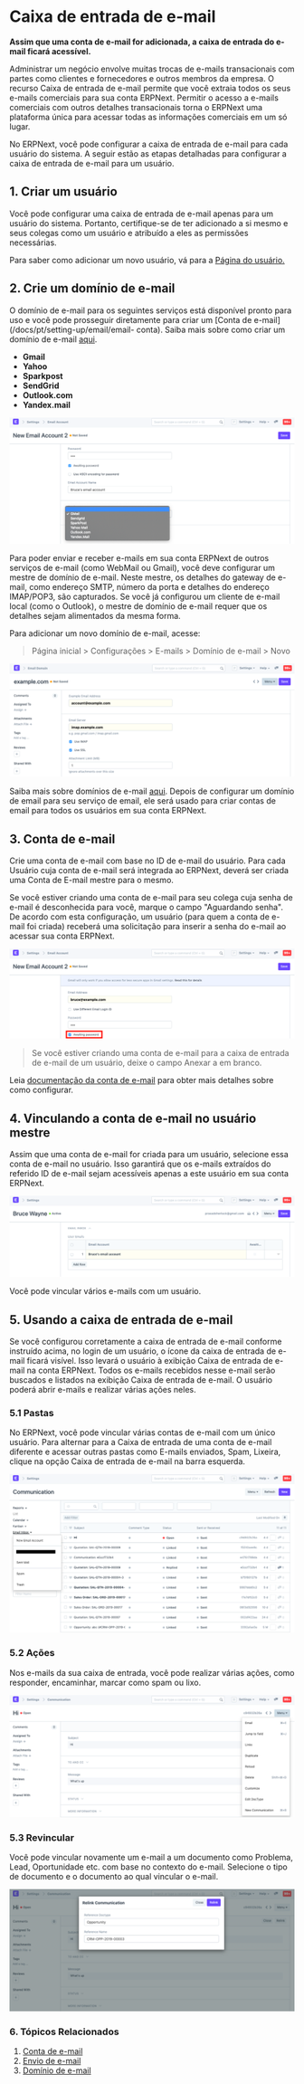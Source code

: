 # Caixa de entrada de e-mail


**Assim que uma conta de e-mail for adicionada, a caixa de entrada do e-mail ficará acessível.**


Administrar um negócio envolve muitas trocas de e-mails transacionais com partes como clientes e fornecedores e outros membros da empresa. O recurso Caixa de entrada de e-mail permite que você extraia todos os seus e-mails comerciais para sua conta ERPNext. Permitir o acesso a e-mails comerciais com outros detalhes transacionais torna o ERPNext uma plataforma única para acessar todas as informações comerciais em um só lugar.


No ERPNext, você pode configurar a caixa de entrada de e-mail para cada usuário do sistema. A seguir estão as etapas detalhadas para configurar a caixa de entrada de e-mail para um usuário.


## 1. Criar um usuário


Você pode configurar uma caixa de entrada de e-mail apenas para um usuário do sistema. Portanto, certifique-se de ter adicionado a si mesmo e seus colegas como um usuário e atribuído a eles as permissões necessárias.


Para saber como adicionar um novo usuário, vá para a [Página do usuário.](/docs/pt/setting-up/users-and-permissions/adding-users)


## 2. Crie um domínio de e-mail


O domínio de e-mail para os seguintes serviços está disponível pronto para uso e você pode prosseguir diretamente para criar um [Conta de e-mail](/docs/pt/setting-up/email/email- conta). Saiba mais sobre como criar um domínio de e-mail [aqui](/docs/pt/setting-up/email/email-domain).


* **Gmail**
* **Yahoo**
* **Sparkpost**
* **SendGrid**
* **Outlook.com**
* **Yandex.mail**


![Serviço de e-mail](/files/email-service.png)


Para poder enviar e receber e-mails em sua conta ERPNext de outros serviços de e-mail (como WebMail ou Gmail), você deve configurar um mestre de domínio de e-mail. Neste mestre, os detalhes do gateway de e-mail, como endereço SMTP, número da porta e detalhes do endereço IMAP/POP3, são capturados. Se você já configurou um cliente de e-mail local (como o Outlook), o mestre de domínio de e-mail requer que os detalhes sejam alimentados da mesma forma.


Para adicionar um novo domínio de e-mail, acesse:



> 
> Página inicial > Configurações > E-mails > Domínio de e-mail > Novo
> 
> 
> 


![Email Domain](/files/email-domain.png)


Saiba mais sobre domínios de e-mail [aqui](/docs/pt/setting-up/email/email-domain). Depois de configurar um domínio de email para seu serviço de email, ele será usado para criar contas de email para todos os usuários em sua conta ERPNext.


## 3. Conta de e-mail


Crie uma conta de e-mail com base no ID de e-mail do usuário. Para cada Usuário cuja conta de e-mail será integrada ao ERPNext, deverá ser criada uma Conta de E-mail mestre para o mesmo.


Se você estiver criando uma conta de e-mail para seu colega cuja senha de e-mail é desconhecida para você, marque o campo "Aguardando senha". De acordo com esta configuração, um usuário (para quem a conta de e-mail foi criada) receberá uma solicitação para inserir a senha do e-mail ao acessar sua conta ERPNext.


![Email Password](/files/email-password.png)



> 
> Se você estiver criando uma conta de e-mail para a caixa de entrada de e-mail de um usuário, deixe o campo Anexar a em branco.
> 
> 
> 


Leia [documentação da conta de e-mail](/docs/pt/setting-up/email/email-account) para obter mais detalhes sobre como configurar.


## 4. Vinculando a conta de e-mail no usuário mestre


Assim que uma conta de e-mail for criada para um usuário, selecione essa conta de e-mail no usuário. Isso garantirá que os e-mails extraídos do referido ID de e-mail sejam acessíveis apenas a este usuário em sua conta ERPNext.


![Email User Link](/files/email-user-link.png)


Você pode vincular vários e-mails com um usuário.


## 5. Usando a caixa de entrada de e-mail


Se você configurou corretamente a caixa de entrada de e-mail conforme instruído acima, no login de um usuário, o ícone da caixa de entrada de e-mail ficará visível. Isso levará o usuário à exibição Caixa de entrada de e-mail na conta ERPNext. Todos os e-mails recebidos nesse e-mail serão buscados e listados na exibição Caixa de entrada de e-mail. O usuário poderá abrir e-mails e realizar várias ações neles.


### 5.1 Pastas


No ERPNext, você pode vincular várias contas de e-mail com um único usuário. Para alternar para a Caixa de entrada de uma conta de e-mail diferente e acessar outras pastas como E-mails enviados, Spam, Lixeira, clique na opção Caixa de entrada de e-mail na barra esquerda.


![Pastas de e-mail](/files/email-folders.png)


### 5.2 Ações


Nos e-mails da sua caixa de entrada, você pode realizar várias ações, como responder, encaminhar, marcar como spam ou lixo.


![Ações de e-mail](/files/email-actions.png)


### 5.3 Revincular


Você pode vincular novamente um e-mail a um documento como Problema, Lead, Oportunidade etc. com base no contexto do e-mail. Selecione o tipo de documento e o documento ao qual vincular o e-mail.


![Make from Email](/files/make-from-email.png)


### 6. Tópicos Relacionados


1. [Conta de e-mail](/docs/pt/setting-up/email/email-account)
2. [Envio de e-mail](/docs/pt/setting-up/email/sending-email)
3. [Domínio de e-mail](/docs/pt/setting-up/email/email-domain)
